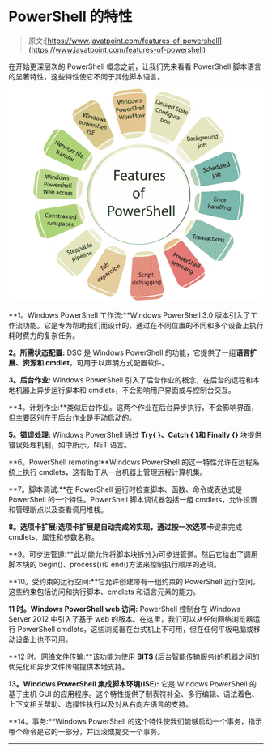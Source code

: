 # PowerShell 的特性

> 原文:[https://www.javatpoint.com/features-of-powershell](https://www.javatpoint.com/features-of-powershell)

在开始更深层次的 PowerShell 概念之前，让我们先来看看 PowerShell 脚本语言的显著特性，这些特性使它不同于其他脚本语言。

![Features of PowerShell](img/2b8c4e0f2d38df5f2582083a65d2f686.png)

**1。Windows PowerShell 工作流:**Windows PowerShell 3.0 版本引入了工作流功能。它是专为帮助我们而设计的，通过在不同位置的不同和多个设备上执行耗时费力的复杂任务。

**2。所需状态配置:** DSC 是 Windows PowerShell 的功能，它提供了一组**语言扩展、资源和 cmdlet**，可用于以声明方式配置软件。

**3。后台作业:** Windows PowerShell 引入了后台作业的概念，在后台的远程和本地机器上异步运行脚本和 cmdlets，不会影响用户界面或与控制台交互。

**4。计划作业:**类似后台作业。这两个作业在后台异步执行，不会影响界面，但主要区别在于后台作业是手动启动的。

**5。错误处理:** Windows PowerShell 通过 **Try{ }、Catch { }和 Finally {}** 块提供错误处理机制，如中所示。NET 语言。

**6。PowerShell remoting:**Windows PowerShell 的这一特性允许在远程系统上执行 cmdlets，这有助于从一台机器上管理远程计算机集。

**7。脚本调试:**在 PowerShell 运行时检查脚本、函数、命令或表达式是 PowerShell 的一个特性。PowerShell 脚本调试器包括一组 cmdlets，允许设置和管理断点以及查看调用堆栈。

**8。选项卡扩展:**选项卡扩展是自动完成的实现，通过按一次**选项卡**键来完成 cmdlets、属性和参数名称。

**9。可步进管道:**此功能允许将脚本块拆分为可步进管道。然后它给出了调用脚本块的 begin()、process()和 end()方法来控制执行顺序的选项。

**10。受约束的运行空间:**它允许创建带有一组约束的 PowerShell 运行空间，这些约束包括访问和执行脚本、cmdlets 和语言元素的能力。

**11 时。Windows PowerShell web 访问:** PowerShell 控制台在 Windows Server 2012 中引入了基于 web 的版本。在这里，我们可以从任何网络浏览器运行 PowerShell cmdlets，这些浏览器在台式机上不可用，但在任何平板电脑或移动设备上也不可用。

**12 时。网络文件传输:**该功能为使用 **BITS** (后台智能传输服务)的机器之间的优先化和异步文件传输提供本地支持。

**13。Windows PowerShell 集成脚本环境(ISE):** 它是 Windows PowerShell 的基于主机 GUI 的应用程序。这个特性提供了制表符补全、多行编辑、语法着色、上下文相关帮助、选择性执行以及对从右向左语言的支持。

**14。事务:**Windows PowerShell 的这个特性使我们能够启动一个事务，指示哪个命令是它的一部分，并回滚或提交一个事务。

* * *